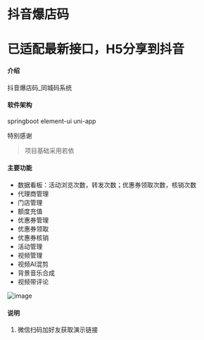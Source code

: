 # 抖音爆店码

# 已适配最新接口，H5分享到抖音

#### 介绍
抖音爆店码_同城码系统

#### 软件架构
springboot element-ui uni-app

特别感谢
> 项目基础采用若依

#### 主要功能
- 数据看板：活动浏览次数，转发次数；优惠券领取次数，核销次数
- 代理商管理
- 门店管理
- 额度充值
- 优惠券管理
- 优惠券领取
- 优惠券核销
- 活动管理
- 视频管理
- 视频AI混剪
- 背景音乐合成
- 视频带评论

![image](https://user-images.githubusercontent.com/52625251/201573603-dd4cc57b-c77c-4daa-858e-3fb0b8b1df3b.png)



#### 说明

1.  微信扫码加好友获取演示链接
